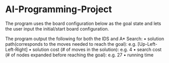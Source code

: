 # AI-Programming-Project

The program uses the board configuration below as the goal state and lets the user input the initial/start board configuration.

The program output the following for both the IDS and A* Search:
• solution path(corresponds to the moves needed to reach the goal): e.g. [Up-Left-Left-Right]
• solution cost (# of moves in the solution): e.g. 4
• search cost (# of nodes expanded before reaching the goal): e.g. 27
• running time
